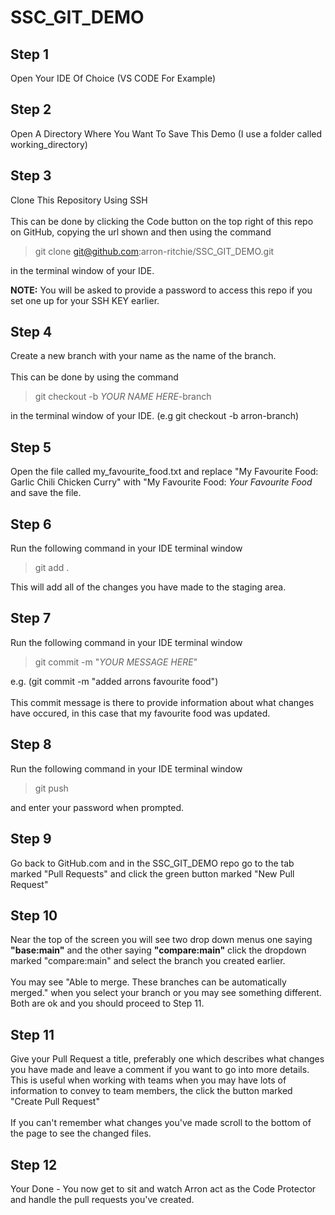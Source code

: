 # SSC_GIT_DEMO

## Step 1
Open Your IDE Of Choice (VS CODE For Example)

## Step 2
Open A Directory Where You Want To Save This Demo (I use a folder called working_directory)

## Step 3
Clone This Repository Using SSH
<br><br>
This can be done by clicking the Code button on the top right of this repo on GitHub, copying the url shown and then using the command 
> git clone git@github.com:arron-ritchie/SSC_GIT_DEMO.git

in the terminal window of your IDE. 

**NOTE:** You will be asked to provide a password to access this repo if you set one up for your SSH KEY earlier.

## Step 4
Create a new branch with your name as the name of the branch. 
<br><br>
This can be done by using the command 
> git checkout -b *YOUR NAME HERE*-branch

in the terminal window of your IDE. (e.g git checkout -b arron-branch)

## Step 5
Open the file called my_favourite_food.txt and replace "My Favourite Food: Garlic Chili Chicken Curry" with "My Favourite Food: *Your Favourite Food* and save the file. 

## Step 6
Run the following command in your IDE terminal window 
> git add .

This will add all of the changes you have made to the staging area.

## Step 7
Run the following command in your IDE terminal window
> git commit -m "*YOUR MESSAGE HERE*"

e.g. (git commit -m "added arrons favourite food")
<br><br>
This commit message is there to provide information about what changes have occured, in this case that my favourite food was updated. 

## Step 8
Run the following command in your IDE terminal window
> git push

and enter your password when prompted.

## Step 9
Go back to GitHub.com and in the SSC_GIT_DEMO repo go to the tab marked "Pull Requests" and click the green button marked "New Pull Request" 

## Step 10
Near the top of the screen you will see two drop down menus one saying **"base:main"** and the other saying **"compare:main"** click the dropdown marked "compare:main" and select the branch you created earlier. 
<br><br>
You may see "Able to merge. These branches can be automatically merged." when you select your branch or you may see something different. Both are ok and you should proceed to Step 11. 

## Step 11
Give your Pull Request a title, preferably one which describes what changes you have made and leave a comment if you want to go into more details. This is useful when working with teams when you may have lots of information to convey to team members, the click the button marked "Create Pull Request"
<br><br>
If you can't remember what changes you've made scroll to the bottom of the page to see the changed files. 

## Step 12
Your Done - You now get to sit and watch Arron act as the Code Protector and handle the pull requests you've created. 
